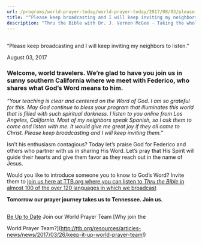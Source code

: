 ```yaml
---
url: /programs/world-prayer-today/world-prayer-today/2017/08/03/please-keep-broadcasting-and-i-will-keep-inviting-my-neighbors-to-listen-
title: "“Please keep broadcasting and I will keep inviting my neighbors to listen.”"
description: "Thru the Bible with Dr. J. Vernon McGee - Taking the whole Word to the whole world"
---
```







## 
 “Please keep broadcasting and I will keep inviting my neighbors to listen.”


August 03, 2017




### Welcome, world travelers. We’re glad to have you join us in sunny southern California where we meet with Federico, who shares what God’s Word means to him.


*“Your teaching is clear and centered on the Word of God. I am so grateful for this. May God continue to bless your program that illuminates this world that is filled with such spiritual darkness. I listen to you online from Los Angeles, California. Most of my neighbors speak Spanish, so I ask them to come and listen with me. It would give me great joy if they all came to Christ. Please keep broadcasting and I will keep inviting them.”*


Isn’t his enthusiasm contagious? Today let’s praise God for Federico and others who partner with us in sharing His Word. Let’s pray that His Spirit will guide their hearts and give them favor as they reach out in the name of Jesus.


Would you like to introduce someone you to know to God’s Word? Invite them to [join us here at TTB.org where you can listen to *Thru the Bible* in almost 100 of the over 120 languages in which we broadcast](http://ttb.org/global-reach)


**Tomorrow our prayer journey takes us to Tennessee. Join us.**







## 




[Be Up to Date](http://feeds.feedburner.com/WorldPrayerToday "World Prayer Today RSS Feed")
Join our World Prayer Team
[Why join the  

World Prayer Team?](http://ttb.org/resources/articles-news/news/2017/03/26/keep-it-up-world-prayer-team!)




